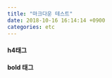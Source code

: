```yaml
---
title: "마크다운 테스트"
date: 2018-10-16 16:14:14 +0900
categories: etc
---
```

<h4>h4태그</h4>

<b>bold 태그</b>
